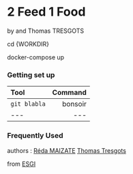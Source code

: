 # 2 Feed 1 Food
by  and Thomas TRESGOTS

cd {WORKDIR}

docker-compose up
### Getting set up

|  Tool  | Command |
|:---  |   ---:   | 
|  `git blabla` | bonsoir |
|   ---  |   ---   |



### Frequently Used












authors :
[Réda MAIZATE](https://github.com/reda-maizate)
[Thomas Tresgots](https://github.com/Taumah)

from [ESGI](https://www.esgi.fr/)